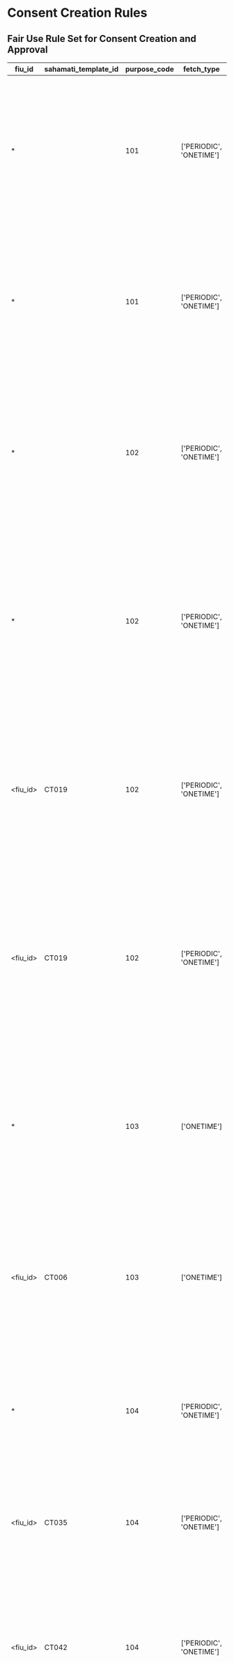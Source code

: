 # Consent Creation Rules

## Fair Use Rule Set for Consent Creation and Approval

| fiu_id   | sahamati_template_id | purpose_code | fetch_type | fi_type | fair_use_rules |
|----------|----------------------|--------------|------------|---------|----------------|
| *        |                      | 101          | ['PERIODIC', 'ONETIME'] | ['DEPOSIT', 'TERM_DEPOSIT', 'RECURRING_DEPOSIT', 'CP', 'GOVT_SECURITIES', 'INSURANCE_POLICIES', 'NPS', 'GSTR1_3B', 'LIFE_INSURANCE', 'GENERAL_INSURANCE', 'OTHER'] | {'DATA_LIFE_DAY': '31', 'DATA_LIFE_MONTH': '1', 'DATA_LIFE_YEAR': '0', 'FREQUENCY_DAY': '1', 'FREQUENCY_HOUR': '0', 'FREQUENCY_MONTH': '31', 'FREQUENCY_YEAR': '0', 'MAX_CONSENT_EXPIRY_UNIT': 'YEAR', 'MAX_CONSENT_EXPIRY_VALUE': '1', 'MAX_FI_DATA_RANGE_UNIT': 'MONTH', 'MAX_FI_DATA_RANGE_VALUE': '13', 'CONSENT_TYPES': ['PROFILE', 'SUMMARY', 'TRANSACTIONS']} |
| *        |                      | 101          | ['PERIODIC', 'ONETIME'] | ['SIP', 'EQUITIES', 'MUTUAL_FUNDS', 'ETF', 'IDR', 'CIS', 'AIF', 'INVIT', 'REIT', 'BONDS', 'DEBENTURES'] | {'DATA_LIFE_DAY': '31', 'DATA_LIFE_MONTH': '1', 'DATA_LIFE_YEAR': '0', 'FREQUENCY_DAY': '1', 'FREQUENCY_HOUR': '0', 'FREQUENCY_MONTH': '31', 'FREQUENCY_YEAR': '0', 'MAX_CONSENT_EXPIRY_UNIT': 'YEAR', 'MAX_CONSENT_EXPIRY_VALUE': '1', 'MAX_FI_DATA_RANGE_UNIT': 'YEAR', 'MAX_FI_DATA_RANGE_VALUE': '20', 'CONSENT_TYPES': ['PROFILE', 'SUMMARY', 'TRANSACTIONS']} |
| *        |                      | 102          | ['PERIODIC', 'ONETIME'] | ['DEPOSIT', 'TERM_DEPOSIT', 'RECURRING_DEPOSIT', 'CP', 'GOVT_SECURITIES', 'GSTR1_3B'] | {'DATA_LIFE_DAY': '31', 'DATA_LIFE_MONTH': '1', 'DATA_LIFE_YEAR': '0', 'FREQUENCY_DAY': '1', 'FREQUENCY_HOUR': '0', 'FREQUENCY_MONTH': '45', 'FREQUENCY_YEAR': '0', 'MAX_CONSENT_EXPIRY_UNIT': 'YEAR', 'MAX_CONSENT_EXPIRY_VALUE': '1', 'MAX_FI_DATA_RANGE_UNIT': 'MONTH', 'MAX_FI_DATA_RANGE_VALUE': '13', 'CONSENT_TYPES': ['PROFILE', 'SUMMARY', 'TRANSACTIONS']} |
| *        |                      | 102          | ['PERIODIC', 'ONETIME'] | ['SIP', 'EQUITIES', 'BONDS', 'DEBENTURES', 'MUTUAL_FUNDS', 'ETF', 'IDR', 'CIS', 'AIF', 'INVIT', 'REIT'] | {'DATA_LIFE_DAY': '31', 'DATA_LIFE_MONTH': '1', 'DATA_LIFE_YEAR': '0', 'FREQUENCY_DAY': '1', 'FREQUENCY_HOUR': '0', 'FREQUENCY_MONTH': '45', 'FREQUENCY_YEAR': '0', 'MAX_CONSENT_EXPIRY_UNIT': 'YEAR', 'MAX_CONSENT_EXPIRY_VALUE': '1', 'MAX_FI_DATA_CHUNK_UNIT': 'YEAR', 'MAX_FI_DATA_CHUNK_VALUE': '2', 'MAX_FI_DATA_RANGE_UNIT': 'YEAR', 'MAX_FI_DATA_RANGE_VALUE': '10', 'CONSENT_TYPES': ['PROFILE', 'SUMMARY', 'TRANSACTIONS']} |
| <fiu_id> | CT019                | 102          | ['PERIODIC', 'ONETIME'] | ['DEPOSIT', 'TERM_DEPOSIT', 'RECURRING_DEPOSIT', 'CP', 'GOVT_SECURITIES', 'GSTR1_3B'] | {'DATA_LIFE_DAY': '7', 'DATA_LIFE_MONTH': '0', 'DATA_LIFE_YEAR': '0', 'FREQUENCY_DAY': '1', 'FREQUENCY_HOUR': '0', 'FREQUENCY_MONTH': '45', 'FREQUENCY_YEAR': '0', 'MAX_CONSENT_EXPIRY_UNIT': 'YEAR', 'MAX_CONSENT_EXPIRY_VALUE': '1', 'MAX_FI_DATA_RANGE_UNIT': 'MONTH', 'MAX_FI_DATA_RANGE_VALUE': '13', 'CONSENT_TYPES': ['PROFILE', 'SUMMARY', 'TRANSACTIONS']} |
| <fiu_id> | CT019                | 102          | ['PERIODIC', 'ONETIME'] | ['SIP', 'EQUITIES', 'BONDS', 'DEBENTURES', 'MUTUAL_FUNDS', 'ETF', 'IDR', 'CIS', 'AIF', 'INVIT', 'REIT'] | {'DATA_LIFE_DAY': '7', 'DATA_LIFE_MONTH': '0', 'DATA_LIFE_YEAR': '0', 'FREQUENCY_DAY': '1', 'FREQUENCY_HOUR': '0', 'FREQUENCY_MONTH': '45', 'FREQUENCY_YEAR': '0', 'MAX_CONSENT_EXPIRY_UNIT': 'YEAR', 'MAX_CONSENT_EXPIRY_VALUE': '1', 'MAX_FI_DATA_CHUNK_UNIT': 'YEAR', 'MAX_FI_DATA_CHUNK_VALUE': '2', 'MAX_FI_DATA_RANGE_UNIT': 'YEAR', 'MAX_FI_DATA_RANGE_VALUE': '10', 'CONSENT_TYPES': ['PROFILE', 'SUMMARY', 'TRANSACTIONS']} |
| *        |                      | 103          | ['ONETIME']          | ['DEPOSIT', 'TERM_DEPOSIT', 'RECURRING_DEPOSIT', 'SIP', 'CP', 'GOVT_SECURITIES', 'EQUITIES', 'BONDS', 'DEBENTURES', 'MUTUAL_FUNDS', 'ETF', 'IDR', 'CIS', 'AIF', 'INVIT', 'REIT', 'GSTR1_3B'] | {'DATA_LIFE_DAY': '31', 'DATA_LIFE_MONTH': '1', 'DATA_LIFE_YEAR': '0', 'FREQUENCY_DAY': '0', 'FREQUENCY_HOUR': '0', 'FREQUENCY_MONTH': '0', 'FREQUENCY_YEAR': '0', 'MAX_CONSENT_EXPIRY_UNIT': 'MONTH', 'MAX_CONSENT_EXPIRY_VALUE': '1', 'MAX_FI_DATA_RANGE_UNIT': 'MONTH', 'MAX_FI_DATA_RANGE_VALUE': '14', 'CONSENT_TYPES': ['PROFILE', 'SUMMARY', 'TRANSACTIONS']} |
| <fiu_id> | CT006                | 103          | ['ONETIME']          | ['DEPOSIT', 'TERM_DEPOSIT', 'RECURRING_DEPOSIT', 'MUTUAL_FUNDS', 'GSTR1_3B'] | {'DATA_LIFE_DAY': '45', 'DATA_LIFE_MONTH': '1', 'DATA_LIFE_YEAR': '0', 'FREQUENCY_DAY': '0', 'FREQUENCY_HOUR': '0', 'FREQUENCY_MONTH': '0', 'FREQUENCY_YEAR': '0', 'MAX_CONSENT_EXPIRY_UNIT': 'DAY', 'MAX_CONSENT_EXPIRY_VALUE': '45', 'MAX_FI_DATA_RANGE_UNIT': 'MONTH', 'MAX_FI_DATA_RANGE_VALUE': '12', 'CONSENT_TYPES': ['PROFILE', 'SUMMARY', 'TRANSACTIONS']} |
| *        |                      | 104          | ['PERIODIC', 'ONETIME'] | ['DEPOSIT', 'TERM_DEPOSIT', 'RECURRING_DEPOSIT', 'SIP', 'CP', 'GOVT_SECURITIES', 'EQUITIES', 'BONDS', 'DEBENTURES', 'MUTUAL_FUNDS', 'ETF', 'IDR', 'CIS', 'AIF', 'INVIT', 'REIT', 'GSTR1_3B'] | {'DATA_LIFE_DAY': '31', 'DATA_LIFE_MONTH': '1', 'DATA_LIFE_YEAR': '0', 'FREQUENCY_DAY': '0', 'FREQUENCY_HOUR': '0', 'FREQUENCY_MONTH': '5', 'FREQUENCY_YEAR': '0', 'MAX_FI_DATA_RANGE_UNIT': 'MONTH', 'MAX_FI_DATA_RANGE_VALUE': '6', 'CONSENT_TYPES': ['PROFILE', 'SUMMARY', 'TRANSACTIONS']} |
| <fiu_id> | CT035                | 104          | ['PERIODIC', 'ONETIME'] | ['DEPOSIT'] | {'DATA_LIFE_DAY': '31', 'DATA_LIFE_MONTH': '1', 'DATA_LIFE_YEAR': '0', 'FREQUENCY_DAY': '1', 'FREQUENCY_HOUR': '0', 'FREQUENCY_MONTH': '31', 'FREQUENCY_YEAR': '0', 'MAX_FI_DATA_RANGE_UNIT': 'DAY', 'MAX_FI_DATA_RANGE_VALUE': '1', 'CONSENT_TYPES': ['SUMMARY']} |
| <fiu_id> | CT042                | 104          | ['PERIODIC', 'ONETIME'] | ['DEPOSIT', 'GSTR1_3B'] | {'DATA_LIFE_DAY': '90', 'DATA_LIFE_MONTH': '3', 'DATA_LIFE_YEAR': '0', 'MAX_CONSENT_EXPIRY_UNIT': 'YEAR', 'MAX_CONSENT_EXPIRY_VALUE': '1', 'FREQUENCY_DAY': '0', 'FREQUENCY_HOUR': '0', 'FREQUENCY_MONTH': '1', 'FREQUENCY_YEAR': '0', 'MAX_FI_DATA_RANGE_UNIT': 'MONTH', 'MAX_FI_DATA_RANGE_VALUE': '6', 'CONSENT_TYPES': ['PROFILE', 'SUMMARY', 'TRANSACTIONS']} |
| <fiu_id> | CT043                | 104          | ['PERIODIC', 'ONETIME'] | ['SIP', 'EQUITIES', 'DEBENTURES', 'MUTUAL_FUNDS', 'ETF', 'IDR', 'CIS', 'AIF', 'INVIT', 'REIT'] | {'DATA_LIFE_DAY': '7', 'DATA_LIFE_MONTH': '0', 'DATA_LIFE_YEAR': '0', 'MAX_CONSENT_EXPIRY_UNIT': 'YEAR', 'MAX_CONSENT_EXPIRY_VALUE': '1', 'FREQUENCY_DAY': '0', 'FREQUENCY_HOUR': '0', 'FREQUENCY_MONTH': '25', 'FREQUENCY_YEAR': '0', 'MAX_FI_DATA_RANGE_UNIT': 'MONTH', 'MAX_FI_DATA_RANGE_VALUE': '6', 'CONSENT_TYPES': ['PROFILE', 'SUMMARY', 'TRANSACTIONS']} |
| <fiu_id> | CT046                | 104          | ['PERIODIC', 'ONETIME'] | ['DEPOSIT'] | {'DATA_LIFE_DAY': '1', 'DATA_LIFE_MONTH': '0', 'DATA_LIFE_YEAR': '0', 'MAX_CONSENT_EXPIRY_UNIT': 'MONTH', 'MAX_CONSENT_EXPIRY_VALUE': '18', 'FREQUENCY_DAY': '0', 'FREQUENCY_HOUR': '0', 'FREQUENCY_MONTH': '3', 'FREQUENCY_YEAR': '0', 'MAX_FI_DATA_RANGE_UNIT': 'MONTH', 'MAX_FI_DATA_RANGE_VALUE': '1', 'CONSENT_TYPES': ['PROFILE', 'SUMMARY', 'TRANSACTIONS']} |
| *        |                      | 105          | ['ONETIME']    | ['DEPOSIT', 'GSTR1_3B', 'INSURANCE_POLICIES', 'LIFE_INSURANCE', 'GENERAL_INSURANCE'] | {'DATA_LIFE_DAY': '1', 'DATA_LIFE_MONTH': '0', 'DATA_LIFE_YEAR': '0', 'FREQUENCY_DAY': '0', 'FREQUENCY_HOUR': '0', 'FREQUENCY_MONTH': '0', 'FREQUENCY_YEAR': '0', 'MAX_CONSENT_EXPIRY_UNIT': 'DAY', 'MAX_CONSENT_EXPIRY_VALUE': '1', 'MAX_FI_DATA_RANGE_UNIT': 'DAY', 'MAX_FI_DATA_RANGE_VALUE': '1', 'CONSENT_TYPES': ['PROFILE', 'SUMMARY']} |
| <fiu_id> | CT010                | 105          | ['ONETIME']          | ['DEPOSIT', 'TERM_DEPOSIT', 'RECURRING_DEPOSIT', 'SIP', 'CP', 'GOVT_SECURITIES', 'EQUITIES', 'BONDS', 'DEBENTURES', 'MUTUAL_FUNDS', 'ETF', 'IDR', 'CIS', 'AIF', 'INVIT', 'REIT', 'GSTR1_3B'] | {'DATA_LIFE_DAY': '7', 'DATA_LIFE_MONTH': '0', 'DATA_LIFE_YEAR': '0', 'FREQUENCY_DAY': '0', 'FREQUENCY_HOUR': '0', 'FREQUENCY_MONTH': '0', 'FREQUENCY_YEAR': '0', 'MAX_CONSENT_EXPIRY_UNIT': 'MONTH', 'MAX_CONSENT_EXPIRY_VALUE': '1', 'MAX_FI_DATA_RANGE_UNIT': 'MONTH', 'MAX_FI_DATA_RANGE_VALUE': '6', 'CONSENT_TYPES': ['PROFILE', 'SUMMARY', 'TRANSACTIONS']} |
| <fiu_id> | CT045                | 105          | ['ONETIME']          | ['GSTR1_3B', 'INSURANCE_POLICIES', 'LIFE_INSURANCE', 'GENERAL_INSURANCE', 'MUTUAL_FUNDS', 'DEPOSIT'] | {'DATA_LIFE_DAY': '1', 'DATA_LIFE_MONTH': '0', 'DATA_LIFE_YEAR': '0', 'FREQUENCY_DAY': '0', 'FREQUENCY_HOUR': '0', 'FREQUENCY_MONTH': '0', 'FREQUENCY_YEAR': '0', 'MAX_CONSENT_EXPIRY_UNIT': 'DAY', 'MAX_CONSENT_EXPIRY_VALUE': '1', 'MAX_FI_DATA_RANGE_UNIT': 'MONTH', 'MAX_FI_DATA_RANGE_VALUE': '12', 'CONSENT_TYPES': ['PROFILE', 'SUMMARY', 'TRANSACTIONS']} |


# Rule Matching Guidelines for Consent Requests

AAs must build systems that use a rule-based approach to validate consent requests based on the fair use rules. Here's how the matching works:

### Rule Components
Each rule contains key parameters:
- **FIU ID**: Financial Information User identifier
- **Sahmati Template ID**: Fair Use Template ID from Sahamati
- **Purpose Code**: Purpose of the consent (e.g., 101, 102, 103, etc.)
- **Fetch Type**: How data is fetched (ONETIME or PERIODIC)
- **FI Type**: Types of financial information (DEPOSIT, EQUITIES, etc.)
- **Fair Use Rules**: Detailed constraints on data access

### Wildcard Matching
The `*` symbol acts as a wildcard that matches any value. When a rule contains a wildcard, it applies universally regardless of the specific value in that field.

### Specific Priority
More specific rules (with actual IDs instead of wildcards) take precedence over generic wildcard rules.

### Multiple FI Types
When a consent involves multiple FI types, the system applies the maximum allowed range among all applicable rules.
